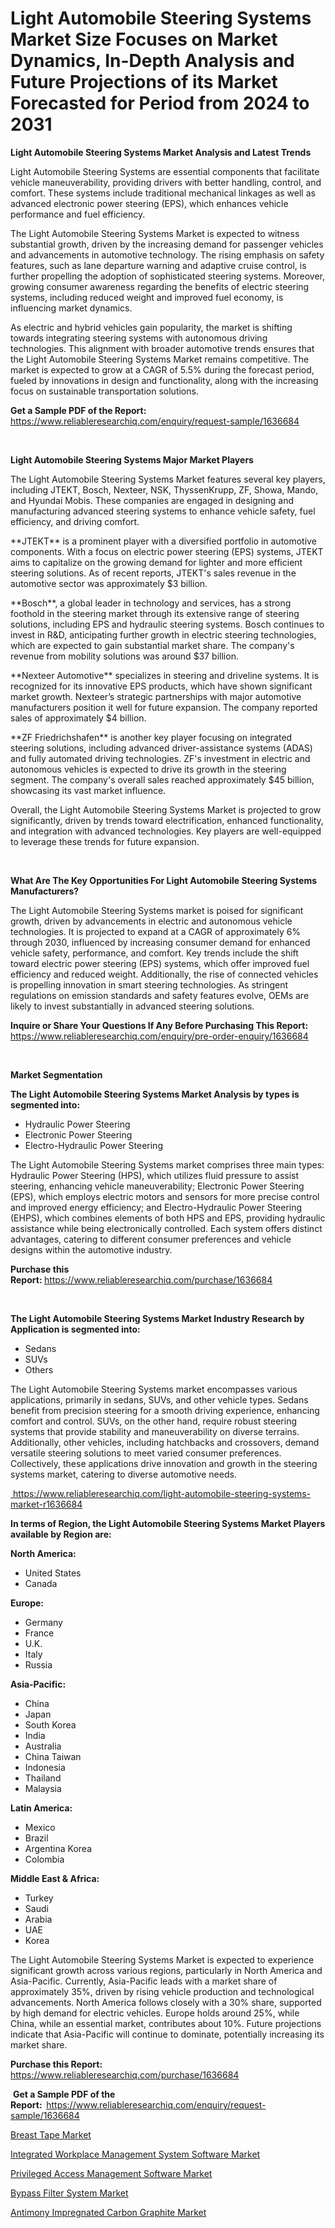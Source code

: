 <p><h1>Light Automobile Steering Systems Market Size Focuses on Market Dynamics, In-Depth Analysis and Future Projections of its Market Forecasted for Period from 2024 to 2031</h1></p><p><strong>Light Automobile Steering Systems Market Analysis and Latest Trends</strong></p>
<p><p>Light Automobile Steering Systems are essential components that facilitate vehicle maneuverability, providing drivers with better handling, control, and comfort. These systems include traditional mechanical linkages as well as advanced electronic power steering (EPS), which enhances vehicle performance and fuel efficiency. </p><p>The Light Automobile Steering Systems Market is expected to witness substantial growth, driven by the increasing demand for passenger vehicles and advancements in automotive technology. The rising emphasis on safety features, such as lane departure warning and adaptive cruise control, is further propelling the adoption of sophisticated steering systems. Moreover, growing consumer awareness regarding the benefits of electric steering systems, including reduced weight and improved fuel economy, is influencing market dynamics.</p><p>As electric and hybrid vehicles gain popularity, the market is shifting towards integrating steering systems with autonomous driving technologies. This alignment with broader automotive trends ensures that the Light Automobile Steering Systems Market remains competitive. The market is expected to grow at a CAGR of 5.5% during the forecast period, fueled by innovations in design and functionality, along with the increasing focus on sustainable transportation solutions.</p></p>
<p><strong>Get a Sample PDF of the Report:&nbsp;</strong> <a href="https://www.reliableresearchiq.com/enquiry/request-sample/1636684?utm_campaign=1877&utm_medium=2&utm_source=Github&utm_content=ia&utm_term=07122024&utm_id=light-automobile-steering-systems">https://www.reliableresearchiq.com/enquiry/request-sample/1636684</a></p>
<p>&nbsp;</p>
<p><strong>Light Automobile Steering Systems Major Market Players</strong></p>
<p><p>The Light Automobile Steering Systems Market features several key players, including JTEKT, Bosch, Nexteer, NSK, ThyssenKrupp, ZF, Showa, Mando, and Hyundai Mobis. These companies are engaged in designing and manufacturing advanced steering systems to enhance vehicle safety, fuel efficiency, and driving comfort.</p><p>**JTEKT** is a prominent player with a diversified portfolio in automotive components. With a focus on electric power steering (EPS) systems, JTEKT aims to capitalize on the growing demand for lighter and more efficient steering solutions. As of recent reports, JTEKT's sales revenue in the automotive sector was approximately $3 billion.</p><p>**Bosch**, a global leader in technology and services, has a strong foothold in the steering market through its extensive range of steering solutions, including EPS and hydraulic steering systems. Bosch continues to invest in R&D, anticipating further growth in electric steering technologies, which are expected to gain substantial market share. The company's revenue from mobility solutions was around $37 billion.</p><p>**Nexteer Automotive** specializes in steering and driveline systems. It is recognized for its innovative EPS products, which have shown significant market growth. Nexteer’s strategic partnerships with major automotive manufacturers position it well for future expansion. The company reported sales of approximately $4 billion.</p><p>**ZF Friedrichshafen** is another key player focusing on integrated steering solutions, including advanced driver-assistance systems (ADAS) and fully automated driving technologies. ZF's investment in electric and autonomous vehicles is expected to drive its growth in the steering segment. The company's overall sales reached approximately $45 billion, showcasing its vast market influence.</p><p>Overall, the Light Automobile Steering Systems Market is projected to grow significantly, driven by trends toward electrification, enhanced functionality, and integration with advanced technologies. Key players are well-equipped to leverage these trends for future expansion.</p></p>
<p>&nbsp;</p>
<p><strong>What Are The Key Opportunities For Light Automobile Steering Systems Manufacturers?</strong></p>
<p><p>The Light Automobile Steering Systems market is poised for significant growth, driven by advancements in electric and autonomous vehicle technologies. It is projected to expand at a CAGR of approximately 6% through 2030, influenced by increasing consumer demand for enhanced vehicle safety, performance, and comfort. Key trends include the shift toward electric power steering (EPS) systems, which offer improved fuel efficiency and reduced weight. Additionally, the rise of connected vehicles is propelling innovation in smart steering technologies. As stringent regulations on emission standards and safety features evolve, OEMs are likely to invest substantially in advanced steering solutions.</p></p>
<p><strong>Inquire or Share Your Questions If Any Before Purchasing This Report:</strong> <a href="https://www.reliableresearchiq.com/enquiry/pre-order-enquiry/1636684?utm_campaign=1877&utm_medium=2&utm_source=Github&utm_content=ia&utm_term=07122024&utm_id=light-automobile-steering-systems">https://www.reliableresearchiq.com/enquiry/pre-order-enquiry/1636684</a></p>
<p>&nbsp;</p>
<p><strong>Market Segmentation</strong></p>
<p><strong>The Light Automobile Steering Systems Market Analysis by types is segmented into:</strong></p>
<p><ul><li>Hydraulic Power Steering</li><li>Electronic Power Steering</li><li>Electro-Hydraulic Power Steering</li></ul></p>
<p><p>The Light Automobile Steering Systems market comprises three main types: Hydraulic Power Steering (HPS), which utilizes fluid pressure to assist steering, enhancing vehicle maneuverability; Electronic Power Steering (EPS), which employs electric motors and sensors for more precise control and improved energy efficiency; and Electro-Hydraulic Power Steering (EHPS), which combines elements of both HPS and EPS, providing hydraulic assistance while being electronically controlled. Each system offers distinct advantages, catering to different consumer preferences and vehicle designs within the automotive industry.</p></p>
<p><strong>Purchase this Report:&nbsp;</strong><a href="https://www.reliableresearchiq.com/purchase/1636684?utm_campaign=1877&utm_medium=2&utm_source=Github&utm_content=ia&utm_term=07122024&utm_id=light-automobile-steering-systems">https://www.reliableresearchiq.com/purchase/1636684</a></p>
<p>&nbsp;</p>
<p><strong>The Light Automobile Steering Systems Market Industry Research by Application is segmented into:</strong></p>
<p><ul><li>Sedans</li><li>SUVs</li><li>Others</li></ul></p>
<p><p>The Light Automobile Steering Systems market encompasses various applications, primarily in sedans, SUVs, and other vehicle types. Sedans benefit from precision steering for a smooth driving experience, enhancing comfort and control. SUVs, on the other hand, require robust steering systems that provide stability and maneuverability on diverse terrains. Additionally, other vehicles, including hatchbacks and crossovers, demand versatile steering solutions to meet varied consumer preferences. Collectively, these applications drive innovation and growth in the steering systems market, catering to diverse automotive needs.</p></p>
<p><a href="https://www.reliableresearchiq.com/light-automobile-steering-systems-market-r1636684?utm_campaign=1877&utm_medium=2&utm_source=Github&utm_content=ia&utm_term=07122024&utm_id=light-automobile-steering-systems">&nbsp;https://www.reliableresearchiq.com/light-automobile-steering-systems-market-r1636684</a></p>
<p><strong>In terms of Region, the Light Automobile Steering Systems Market Players available by Region are:</strong></p>
<p>
    <p> <strong> North America: </strong>
        <ul>
            <li>United States</li>
            <li>Canada</li>
        </ul>
        </p> 
    <p> <strong> Europe: </strong>
        <ul>
            <li>Germany</li>
            <li>France</li>
            <li>U.K.</li>
            <li>Italy</li>
            <li>Russia</li>
        </ul>
        </p> 
    <p> <strong> Asia-Pacific: </strong>
        <ul>
            <li>China</li>
            <li>Japan</li>
            <li>South Korea</li>
            <li>India</li>
            <li>Australia</li>
            <li>China Taiwan</li>
            <li>Indonesia</li>
            <li>Thailand</li>
            <li>Malaysia</li>
        </ul>
        </p> 
    <p> <strong> Latin America: </strong>
        <ul>
            <li>Mexico</li>
            <li>Brazil</li>
            <li>Argentina Korea</li>
            <li>Colombia</li>
        </ul>
        </p> 
    <p> <strong> Middle East & Africa: </strong>
        <ul>
            <li>Turkey</li>
            <li>Saudi</li>
            <li>Arabia</li>
            <li>UAE</li>
            <li>Korea</li>
        </ul>
    </p>
    </p>
<p><p>The Light Automobile Steering Systems Market is expected to experience significant growth across various regions, particularly in North America and Asia-Pacific. Currently, Asia-Pacific leads with a market share of approximately 35%, driven by rising vehicle production and technological advancements. North America follows closely with a 30% share, supported by high demand for electric vehicles. Europe holds around 25%, while China, while an essential market, contributes about 10%. Future projections indicate that Asia-Pacific will continue to dominate, potentially increasing its market share.</p></p>
<p><strong>Purchase this Report: </strong><a href="https://www.reliableresearchiq.com/purchase/1636684?utm_campaign=1877&utm_medium=2&utm_source=Github&utm_content=ia&utm_term=07122024&utm_id=light-automobile-steering-systems">https://www.reliableresearchiq.com/purchase/1636684</a></p>
<p>&nbsp;<strong>Get a Sample PDF of the Report:&nbsp;&nbsp;</strong><a href="https://www.reliableresearchiq.com/enquiry/request-sample/1636684?utm_campaign=1877&utm_medium=2&utm_source=Github&utm_content=ia&utm_term=07122024&utm_id=light-automobile-steering-systems">https://www.reliableresearchiq.com/enquiry/request-sample/1636684</a></p>
<p><strong></strong></p>
<p><p><a href="https://issuu.com/reportprime-2/docs/breast-tape-market-size-2030.pptx?utm_campaign=1877&utm_medium=2&utm_source=Github&utm_content=ia&utm_term=07122024&utm_id=light-automobile-steering-systems">Breast Tape Market</a></p><p><a href="https://www.linkedin.com/pulse/futur-trend-quest-sl8ue?utm_campaign=1877&utm_medium=2&utm_source=Github&utm_content=ia&utm_term=07122024&utm_id=light-automobile-steering-systems">Integrated Workplace Management System Software Market</a></p><p><a href="https://www.linkedin.com/pulse/futur-trend-quest-sl8ue?utm_campaign=1877&utm_medium=2&utm_source=Github&utm_content=ia&utm_term=07122024&utm_id=light-automobile-steering-systems">Privileged Access Management Software Market</a></p><p><a href="https://issuu.com/reportprime-2/docs/bypass-filter-system-market-size-2030.pptx?utm_campaign=1877&utm_medium=2&utm_source=Github&utm_content=ia&utm_term=07122024&utm_id=light-automobile-steering-systems">Bypass Filter System Market</a></p><p><a href="https://www.linkedin.com/pulse/futur-trend-quest-sl8ue?utm_campaign=1877&utm_medium=2&utm_source=Github&utm_content=ia&utm_term=07122024&utm_id=light-automobile-steering-systems">Antimony Impregnated Carbon Graphite Market</a></p></p>